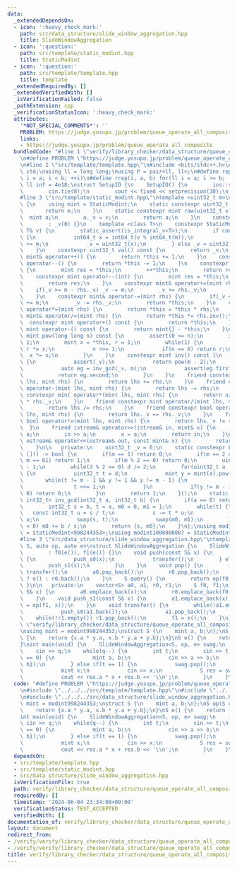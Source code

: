 ```yaml
---
data:
  _extendedDependsOn:
  - icon: ':heavy_check_mark:'
    path: src/data_structure/slide_window_aggregation.hpp
    title: SlideWindowAggregation
  - icon: ':question:'
    path: src/template/static_modint.hpp
    title: StaticModint
  - icon: ':question:'
    path: src/template/template.hpp
    title: template
  _extendedRequiredBy: []
  _extendedVerifiedWith: []
  _isVerificationFailed: false
  _pathExtension: cpp
  _verificationStatusIcon: ':heavy_check_mark:'
  attributes:
    '*NOT_SPECIAL_COMMENTS*': ''
    PROBLEM: https://judge.yosupo.jp/problem/queue_operate_all_composite
    links:
    - https://judge.yosupo.jp/problem/queue_operate_all_composite
  bundledCode: "#line 1 \"verify/library_checker/data_structure/queue_operate_all_composite.test.cpp\"\
    \n#define PROBLEM \"https://judge.yosupo.jp/problem/queue_operate_all_composite\"\
    \n#line 2 \"src/template/template.hpp\"\n#include <bits/stdc++.h>\nusing namespace\
    \ std;\nusing ll = long long;\nusing P = pair<ll, ll>;\n#define rep(i, a, b) for(ll\
    \ i = a; i < b; ++i)\n#define rrep(i, a, b) for(ll i = a; i >= b; --i)\nconstexpr\
    \ ll inf = 4e18;\nstruct SetupIO {\n    SetupIO() {\n        ios::sync_with_stdio(0);\n\
    \        cin.tie(0);\n        cout << fixed << setprecision(30);\n    }\n} setup_io;\n\
    #line 3 \"src/template/static_modint.hpp\"\ntemplate <uint32_t m>\nstruct StaticModint\
    \ {\n    using mint = StaticModint;\n    static constexpr uint32_t mod() {\n \
    \       return m;\n    }\n    static constexpr mint raw(uint32_t v) {\n      \
    \  mint a;\n        a._v = v;\n        return a;\n    }\n    constexpr StaticModint()\n\
    \        : _v(0) {}\n    template <class T>\n    constexpr StaticModint(const\
    \ T& v) {\n        static_assert(is_integral_v<T>);\n        if constexpr(is_signed_v<T>)\
    \ {\n            int64_t x = int64_t(v % int64_t(m));\n            if(x < 0) x\
    \ += m;\n            _v = uint32_t(x);\n        } else _v = uint32_t(v % m);\n\
    \    }\n    constexpr uint32_t val() const {\n        return _v;\n    }\n    constexpr\
    \ mint& operator++() {\n        return *this += 1;\n    }\n    constexpr mint&\
    \ operator--() {\n        return *this -= 1;\n    }\n    constexpr mint operator++(int)\
    \ {\n        mint res = *this;\n        ++*this;\n        return res;\n    }\n\
    \    constexpr mint operator--(int) {\n        mint res = *this;\n        --*this;\n\
    \        return res;\n    }\n    constexpr mint& operator+=(mint rhs) {\n    \
    \    if(_v >= m - rhs._v) _v -= m;\n        _v += rhs._v;\n        return *this;\n\
    \    }\n    constexpr mint& operator-=(mint rhs) {\n        if(_v < rhs._v) _v\
    \ += m;\n        _v -= rhs._v;\n        return *this;\n    }\n    constexpr mint&\
    \ operator*=(mint rhs) {\n        return *this = *this * rhs;\n    }\n    constexpr\
    \ mint& operator/=(mint rhs) {\n        return *this *= rhs.inv();\n    }\n  \
    \  constexpr mint operator+() const {\n        return *this;\n    }\n    constexpr\
    \ mint operator-() const {\n        return mint{} - *this;\n    }\n    constexpr\
    \ mint pow(long long n) const {\n        assert(0 <= n);\n        if(n == 0) return\
    \ 1;\n        mint x = *this, r = 1;\n        while(1) {\n            if(n & 1)\
    \ r *= x;\n            n >>= 1;\n            if(n == 0) return r;\n          \
    \  x *= x;\n        }\n    }\n    constexpr mint inv() const {\n        if constexpr(prime)\
    \ {\n            assert(_v);\n            return pow(m - 2);\n        } else {\n\
    \            auto eg = inv_gcd(_v, m);\n            assert(eg.first == 1);\n \
    \           return eg.second;\n        }\n    }\n    friend constexpr mint operator+(mint\
    \ lhs, mint rhs) {\n        return lhs += rhs;\n    }\n    friend constexpr mint\
    \ operator-(mint lhs, mint rhs) {\n        return lhs -= rhs;\n    }\n    friend\
    \ constexpr mint operator*(mint lhs, mint rhs) {\n        return uint64_t(lhs._v)\
    \ * rhs._v;\n    }\n    friend constexpr mint operator/(mint lhs, mint rhs) {\n\
    \        return lhs /= rhs;\n    }\n    friend constexpr bool operator==(mint\
    \ lhs, mint rhs) {\n        return lhs._v == rhs._v;\n    }\n    friend constexpr\
    \ bool operator!=(mint lhs, mint rhs) {\n        return lhs._v != rhs._v;\n  \
    \  }\n    friend istream& operator>>(istream& in, mint& x) {\n        long long\
    \ a;\n        in >> a;\n        x = a;\n        return in;\n    }\n    friend\
    \ ostream& operator<<(ostream& out, const mint& x) {\n        return out << x.val();\n\
    \    }\n\n   private:\n    uint32_t _v = 0;\n    static constexpr bool prime =\
    \ []() -> bool {\n        if(m == 1) return 0;\n        if(m == 2 or m == 7 or\
    \ m == 61) return 1;\n        if(m % 2 == 0) return 0;\n        uint32_t d = m\
    \ - 1;\n        while(d % 2 == 0) d /= 2;\n        for(uint32_t a : {2, 7, 61})\
    \ {\n            uint32_t t = d;\n            mint y = mint(a).pow(t);\n     \
    \       while(t != m - 1 && y != 1 && y != m - 1) {\n                y *= y;\n\
    \                t <<= 1;\n            }\n            if(y != m - 1 && t % 2 ==\
    \ 0) return 0;\n        }\n        return 1;\n    }();\n    static constexpr pair<int32_t,\
    \ int32_t> inv_gcd(int32_t a, int32_t b) {\n        if(a == 0) return {b, 0};\n\
    \        int32_t s = b, t = a, m0 = 0, m1 = 1;\n        while(t) {\n         \
    \   const int32_t u = s / t;\n            s -= t * u;\n            m0 -= m1 *\
    \ u;\n            swap(s, t);\n            swap(m0, m1);\n        }\n        if(m0\
    \ < 0) m0 += b / s;\n        return {s, m0};\n    }\n};\nusing modint998244353\
    \ = StaticModint<998244353>;\nusing modint1000000007 = StaticModint<1000000007>;\n\
    #line 3 \"src/data_structure/slide_window_aggregation.hpp\"\ntemplate <typename\
    \ S, auto op, auto e>\nstruct SlideWindowAggregation {\n    SlideWindowAggregation()\n\
    \        : f0(e()), f1(e()) {}\n    void push(const S& x) {\n        if(a0.empty())\
    \ {\n            push_s0(x);\n            transfer();\n        } else {\n    \
    \        push_s1(x);\n        }\n    }\n    void pop() {\n        if(a0.empty())\
    \ transfer();\n        a0.pop_back();\n        r0.pop_back();\n        f0 = r0.empty()\
    \ ? e() : r0.back();\n    }\n    S query() {\n        return op(f0, f1);\n   \
    \ }\n\n   private:\n    vector<S> a0, a1, r0, r1;\n    S f0, f1;\n    void push_s0(const\
    \ S& x) {\n        a0.emplace_back(x);\n        r0.emplace_back(f0 = op(x, f0));\n\
    \    }\n    void push_s1(const S& x) {\n        a1.emplace_back(x);\n        r1.emplace_back(f1\
    \ = op(f1, x));\n    }\n    void transfer() {\n        while(!a1.empty()) {\n\
    \            push_s0(a1.back());\n            a1.pop_back();\n        }\n    \
    \    while(!r1.empty()) r1.pop_back();\n        f1 = e();\n    }\n};\n#line 5\
    \ \"verify/library_checker/data_structure/queue_operate_all_composite.test.cpp\"\
    \nusing mint = modint998244353;\nstruct S {\n    mint a, b;\n};\nS op(S x, S y)\
    \ {\n    return {x.a * y.a, x.b * y.a + y.b};\n}\nS e() {\n    return {1, 0};\n\
    }\nint main(void) {\n    SlideWindowAggregation<S, op, e> swag;\n    int q;\n\
    \    cin >> q;\n    while(q--) {\n        int t;\n        cin >> t;\n        if(t\
    \ == 0) {\n            mint a, b;\n            cin >> a >> b;\n            swag.push({a,\
    \ b});\n        } else if(t == 1) {\n            swag.pop();\n        } else {\n\
    \            mint x;\n            cin >> x;\n            S res = swag.query();\n\
    \            cout << res.a * x + res.b << '\\n';\n        }\n    }\n}\n"
  code: "#define PROBLEM \"https://judge.yosupo.jp/problem/queue_operate_all_composite\"\
    \n#include \"../../../src/template/template.hpp\"\n#include \"../../../src/template/static_modint.hpp\"\
    \n#include \"../../../src/data_structure/slide_window_aggregation.hpp\"\nusing\
    \ mint = modint998244353;\nstruct S {\n    mint a, b;\n};\nS op(S x, S y) {\n\
    \    return {x.a * y.a, x.b * y.a + y.b};\n}\nS e() {\n    return {1, 0};\n}\n\
    int main(void) {\n    SlideWindowAggregation<S, op, e> swag;\n    int q;\n   \
    \ cin >> q;\n    while(q--) {\n        int t;\n        cin >> t;\n        if(t\
    \ == 0) {\n            mint a, b;\n            cin >> a >> b;\n            swag.push({a,\
    \ b});\n        } else if(t == 1) {\n            swag.pop();\n        } else {\n\
    \            mint x;\n            cin >> x;\n            S res = swag.query();\n\
    \            cout << res.a * x + res.b << '\\n';\n        }\n    }\n}"
  dependsOn:
  - src/template/template.hpp
  - src/template/static_modint.hpp
  - src/data_structure/slide_window_aggregation.hpp
  isVerificationFile: true
  path: verify/library_checker/data_structure/queue_operate_all_composite.test.cpp
  requiredBy: []
  timestamp: '2024-06-04 23:34:08+09:00'
  verificationStatus: TEST_ACCEPTED
  verifiedWith: []
documentation_of: verify/library_checker/data_structure/queue_operate_all_composite.test.cpp
layout: document
redirect_from:
- /verify/verify/library_checker/data_structure/queue_operate_all_composite.test.cpp
- /verify/verify/library_checker/data_structure/queue_operate_all_composite.test.cpp.html
title: verify/library_checker/data_structure/queue_operate_all_composite.test.cpp
---
```

